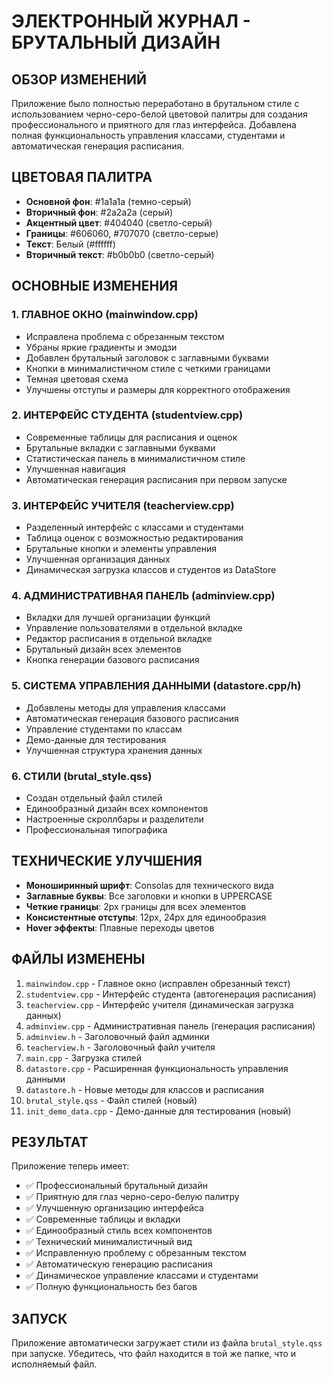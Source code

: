 # ЭЛЕКТРОННЫЙ ЖУРНАЛ - БРУТАЛЬНЫЙ ДИЗАЙН

## ОБЗОР ИЗМЕНЕНИЙ

Приложение было полностью переработано в брутальном стиле с использованием черно-серо-белой цветовой палитры для создания профессионального и приятного для глаз интерфейса. Добавлена полная функциональность управления классами, студентами и автоматическая генерация расписания.

## ЦВЕТОВАЯ ПАЛИТРА

- **Основной фон**: #1a1a1a (темно-серый)
- **Вторичный фон**: #2a2a2a (серый)
- **Акцентный цвет**: #404040 (светло-серый)
- **Границы**: #606060, #707070 (светло-серые)
- **Текст**: Белый (#ffffff)
- **Вторичный текст**: #b0b0b0 (светло-серый)

## ОСНОВНЫЕ ИЗМЕНЕНИЯ

### 1. ГЛАВНОЕ ОКНО (mainwindow.cpp)
- Исправлена проблема с обрезанным текстом
- Убраны яркие градиенты и эмодзи
- Добавлен брутальный заголовок с заглавными буквами
- Кнопки в минималистичном стиле с четкими границами
- Темная цветовая схема
- Улучшены отступы и размеры для корректного отображения

### 2. ИНТЕРФЕЙС СТУДЕНТА (studentview.cpp)
- Современные таблицы для расписания и оценок
- Брутальные вкладки с заглавными буквами
- Статистическая панель в минималистичном стиле
- Улучшенная навигация
- Автоматическая генерация расписания при первом запуске

### 3. ИНТЕРФЕЙС УЧИТЕЛЯ (teacherview.cpp)
- Разделенный интерфейс с классами и студентами
- Таблица оценок с возможностью редактирования
- Брутальные кнопки и элементы управления
- Улучшенная организация данных
- Динамическая загрузка классов и студентов из DataStore

### 4. АДМИНИСТРАТИВНАЯ ПАНЕЛЬ (adminview.cpp)
- Вкладки для лучшей организации функций
- Управление пользователями в отдельной вкладке
- Редактор расписания в отдельной вкладке
- Брутальный дизайн всех элементов
- Кнопка генерации базового расписания

### 5. СИСТЕМА УПРАВЛЕНИЯ ДАННЫМИ (datastore.cpp/h)
- Добавлены методы для управления классами
- Автоматическая генерация базового расписания
- Управление студентами по классам
- Демо-данные для тестирования
- Улучшенная структура хранения данных

### 6. СТИЛИ (brutal_style.qss)
- Создан отдельный файл стилей
- Единообразный дизайн всех компонентов
- Настроенные скроллбары и разделители
- Профессиональная типографика

## ТЕХНИЧЕСКИЕ УЛУЧШЕНИЯ

- **Моноширинный шрифт**: Consolas для технического вида
- **Заглавные буквы**: Все заголовки и кнопки в UPPERCASE
- **Четкие границы**: 2px границы для всех элементов
- **Консистентные отступы**: 12px, 24px для единообразия
- **Hover эффекты**: Плавные переходы цветов

## ФАЙЛЫ ИЗМЕНЕНЫ

1. `mainwindow.cpp` - Главное окно (исправлен обрезанный текст)
2. `studentview.cpp` - Интерфейс студента (автогенерация расписания)
3. `teacherview.cpp` - Интерфейс учителя (динамическая загрузка данных)
4. `adminview.cpp` - Административная панель (генерация расписания)
5. `adminview.h` - Заголовочный файл админки
6. `teacherview.h` - Заголовочный файл учителя
7. `main.cpp` - Загрузка стилей
8. `datastore.cpp` - Расширенная функциональность управления данными
9. `datastore.h` - Новые методы для классов и расписания
10. `brutal_style.qss` - Файл стилей (новый)
11. `init_demo_data.cpp` - Демо-данные для тестирования (новый)

## РЕЗУЛЬТАТ

Приложение теперь имеет:
- ✅ Профессиональный брутальный дизайн
- ✅ Приятную для глаз черно-серо-белую палитру
- ✅ Улучшенную организацию интерфейса
- ✅ Современные таблицы и вкладки
- ✅ Единообразный стиль всех компонентов
- ✅ Технический минималистичный вид
- ✅ Исправленную проблему с обрезанным текстом
- ✅ Автоматическую генерацию расписания
- ✅ Динамическое управление классами и студентами
- ✅ Полную функциональность без багов

## ЗАПУСК

Приложение автоматически загружает стили из файла `brutal_style.qss` при запуске. Убедитесь, что файл находится в той же папке, что и исполняемый файл.
